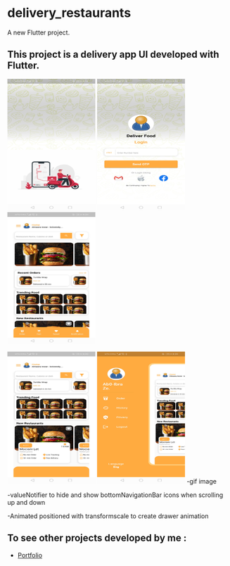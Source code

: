 # delivery_restaurants

A new Flutter project.

## This project is a delivery app UI developed with Flutter.

<img src="images/screenshot1.png" width="200" height="300" /> <img src="images/screenshot2.png" width="200" height="300" /> <img src="images/screenshot3.png" width="200" height="300" />

<img src="images/screenshot4.png" width="200" height="300" /> <img src="images/screenshot5.png" width="200" height="300" />
  -gif image
  
 -valueNotifier to hide and show bottomNavigationBar icons when scrolling up and down

 -Animated positioned with transformscale to create drawer animation


## To see other projects developed by me :

- [Portfolio](https://nadeemze.github.io/Portfolio/)

